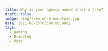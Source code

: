 ```yaml
---
title: Why is your agency named after a tree?
draft: false
image: /img/tree-on-a-mountain.jpg
date: 2021-08-25T05:00:00.000Z
tags:
  - Naming
  - Branding
  - Meta
---
```

